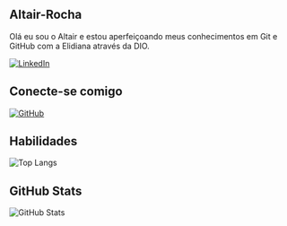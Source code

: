 ## Altair-Rocha
Olá eu sou o Altair e estou aperfeiçoando meus conhecimentos em Git e GitHub com a Elidiana através da DIO.

[![LinkedIn](https://img.shields.io/badge/LinkedIn-0077B5?style=for-the-badge&logo=linkedin&logoColor=white)](https://www.linkedin.com/in/altairrocha2005/)
## Conecte-se comigo 
[![GitHub](https://img.shields.io/badge/GitHub-100000?style=for-the-badge&logo=github&logoColor=white)](https://github.com/https://github.com/Altair-Rocha)

## Habilidades
![Top Langs](https://github-readme-stats-git-masterrstaa-rickstaa.vercel.app/api/top-langs/?username=Altair-Rocha&bg_color=000&border_color=30A3DC&title_color=E94D5F&text_color=FFF)

## GitHub Stats
![GitHub Stats](https://github-readme-stats.vercel.app/api?username=Altair-Rocha&theme=transparent&bg_color=000&border_color=30A3DC&show_icons=true&icon_color=30A3DC&title_color=E94D5F&text_color=FFF)

